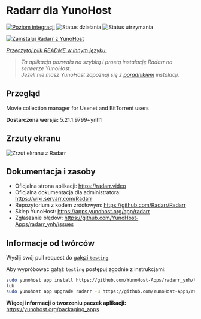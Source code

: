<!--
To README zostało automatycznie wygenerowane przez <https://github.com/YunoHost/apps/tree/master/tools/readme_generator>
Nie powinno być ono edytowane ręcznie.
-->

# Radarr dla YunoHost

[![Poziom integracji](https://apps.yunohost.org/badge/integration/radarr)](https://ci-apps.yunohost.org/ci/apps/radarr/)
![Status działania](https://apps.yunohost.org/badge/state/radarr)
![Status utrzymania](https://apps.yunohost.org/badge/maintained/radarr)

[![Zainstaluj Radarr z YunoHost](https://install-app.yunohost.org/install-with-yunohost.svg)](https://install-app.yunohost.org/?app=radarr)

*[Przeczytaj plik README w innym języku.](./ALL_README.md)*

> *Ta aplikacja pozwala na szybką i prostą instalację Radarr na serwerze YunoHost.*  
> *Jeżeli nie masz YunoHost zapoznaj się z [poradnikiem](https://yunohost.org/install) instalacji.*

## Przegląd

Movie collection manager for Usenet and BitTorrent users

**Dostarczona wersja:** 5.21.1.9799~ynh1

## Zrzuty ekranu

![Zrzut ekranu z Radarr](./doc/screenshots/screenshot.jpg)

## Dokumentacja i zasoby

- Oficjalna strona aplikacji: <https://radarr.video>
- Oficjalna dokumentacja dla administratora: <https://wiki.servarr.com/Radarr>
- Repozytorium z kodem źródłowym: <https://github.com/Radarr/Radarr>
- Sklep YunoHost: <https://apps.yunohost.org/app/radarr>
- Zgłaszanie błędów: <https://github.com/YunoHost-Apps/radarr_ynh/issues>

## Informacje od twórców

Wyślij swój pull request do [gałęzi `testing`](https://github.com/YunoHost-Apps/radarr_ynh/tree/testing).

Aby wypróbować gałąź `testing` postępuj zgodnie z instrukcjami:

```bash
sudo yunohost app install https://github.com/YunoHost-Apps/radarr_ynh/tree/testing --debug
lub
sudo yunohost app upgrade radarr -u https://github.com/YunoHost-Apps/radarr_ynh/tree/testing --debug
```

**Więcej informacji o tworzeniu paczek aplikacji:** <https://yunohost.org/packaging_apps>
